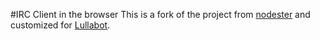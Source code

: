 #IRC Client in the browser
This is a fork of the project from [nodester](https://github.com/nodester/irc) and customized for [Lullabot](http://lullabot.com).